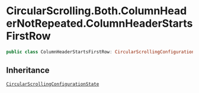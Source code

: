 # CircularScrolling.Both.ColumnHeaderNotRepeated.ColumnHeaderStartsFirstRow

``` swift
public class ColumnHeaderStartsFirstRow: CircularScrollingConfigurationState 
```

## Inheritance

[`CircularScrollingConfigurationState`](/CircularScrollingConfigurationState)
